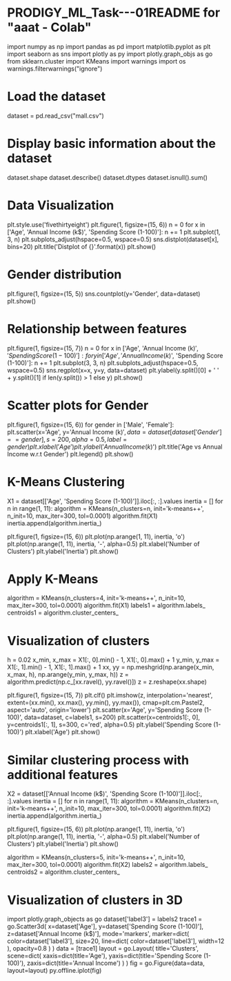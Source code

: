 # PRODIGY_ML_Task---01README for "aaat - Colab"
import numpy as np
import pandas as pd
import matplotlib.pyplot as plt
import seaborn as sns
import plotly as py
import plotly.graph_objs as go
from sklearn.cluster import KMeans
import warnings
import os
warnings.filterwarnings("ignore")

# Load the dataset
dataset = pd.read_csv("mall.csv")

# Display basic information about the dataset
dataset.shape
dataset.describe()
dataset.dtypes
dataset.isnull().sum()

# Data Visualization
plt.style.use('fivethirtyeight')
plt.figure(1, figsize=(15, 6))
n = 0
for x in ['Age', 'Annual Income (k$)', 'Spending Score (1-100)']:
    n += 1
    plt.subplot(1, 3, n)
    plt.subplots_adjust(hspace=0.5, wspace=0.5)
    sns.distplot(dataset[x], bins=20)
    plt.title('Distplot of {}'.format(x))
    plt.show()

# Gender distribution
plt.figure(1, figsize=(15, 5))
sns.countplot(y='Gender', data=dataset)
plt.show()

# Relationship between features
plt.figure(1, figsize=(15, 7))
n = 0
for x in ['Age', 'Annual Income (k$)', 'Spending Score (1-100)']:
    for y in ['Age', 'Annual Income (k$)', 'Spending Score (1-100)']:
        n += 1
        plt.subplot(3, 3, n)
        plt.subplots_adjust(hspace=0.5, wspace=0.5)
        sns.regplot(x=x, y=y, data=dataset)
        plt.ylabel(y.split()[0] + ' ' + y.split()[1] if len(y.split()) > 1 else y)
        plt.show()

# Scatter plots for Gender
plt.figure(1, figsize=(15, 6))
for gender in ['Male', 'Female']:
    plt.scatter(x='Age', y='Annual Income (k$)', data=dataset[dataset['Gender'] == gender],
                s=200, alpha=0.5, label=gender)
    plt.xlabel('Age')
    plt.ylabel('Annual Income (k$)')
    plt.title('Age vs Annual Income w.r.t Gender')
    plt.legend()
    plt.show()

# K-Means Clustering
X1 = dataset[['Age', 'Spending Score (1-100)']].iloc[:, :].values
inertia = []
for n in range(1, 11):
    algorithm = KMeans(n_clusters=n, init='k-means++', n_init=10, max_iter=300, tol=0.0001)
    algorithm.fit(X1)
    inertia.append(algorithm.inertia_)

plt.figure(1, figsize=(15, 6))
plt.plot(np.arange(1, 11), inertia, 'o')
plt.plot(np.arange(1, 11), inertia, '-', alpha=0.5)
plt.xlabel('Number of Clusters')
plt.ylabel('Inertia')
plt.show()

# Apply K-Means
algorithm = KMeans(n_clusters=4, init='k-means++', n_init=10, max_iter=300, tol=0.0001)
algorithm.fit(X1)
labels1 = algorithm.labels_
centroids1 = algorithm.cluster_centers_

# Visualization of clusters
h = 0.02
x_min, x_max = X1[:, 0].min() - 1, X1[:, 0].max() + 1
y_min, y_max = X1[:, 1].min() - 1, X1[:, 1].max() + 1
xx, yy = np.meshgrid(np.arange(x_min, x_max, h), np.arange(y_min, y_max, h))
z = algorithm.predict(np.c_[xx.ravel(), yy.ravel()])
z = z.reshape(xx.shape)

plt.figure(1, figsize=(15, 7))
plt.clf()
plt.imshow(z, interpolation='nearest',
           extent=(xx.min(), xx.max(), yy.min(), yy.max()),
           cmap=plt.cm.Pastel2, aspect='auto', origin='lower')
plt.scatter(x='Age', y='Spending Score (1-100)', data=dataset, c=labels1, s=200)
plt.scatter(x=centroids1[:, 0], y=centroids1[:, 1], s=300, c='red', alpha=0.5)
plt.ylabel('Spending Score (1-100)')
plt.xlabel('Age')
plt.show()

# Similar clustering process with additional features
X2 = dataset[['Annual Income (k$)', 'Spending Score (1-100)']].iloc[:, :].values
inertia = []
for n in range(1, 11):
    algorithm = KMeans(n_clusters=n, init='k-means++', n_init=10, max_iter=300, tol=0.0001)
    algorithm.fit(X2)
    inertia.append(algorithm.inertia_)

plt.figure(1, figsize=(15, 6))
plt.plot(np.arange(1, 11), inertia, 'o')
plt.plot(np.arange(1, 11), inertia, '-', alpha=0.5)
plt.xlabel('Number of Clusters')
plt.ylabel('Inertia')
plt.show()

algorithm = KMeans(n_clusters=5, init='k-means++', n_init=10, max_iter=300, tol=0.0001)
algorithm.fit(X2)
labels2 = algorithm.labels_
centroids2 = algorithm.cluster_centers_

# Visualization of clusters in 3D
import plotly.graph_objects as go
dataset['label3'] = labels2
trace1 = go.Scatter3d(
    x=dataset['Age'],
    y=dataset['Spending Score (1-100)'],
    z=dataset['Annual Income (k$)'],
    mode='markers',
    marker=dict(
        color=dataset['label3'],
        size=20,
        line=dict(
            color=dataset['label3'],
            width=12
        ),
        opacity=0.8
    )
)
data = [trace1]
layout = go.Layout(
    title='Clusters',
    scene=dict(
        xaxis=dict(title='Age'),
        yaxis=dict(title='Spending Score (1-100)'),
        zaxis=dict(title='Annual Income')
    )
)
fig = go.Figure(data=data, layout=layout)
py.offline.iplot(fig)

 



















